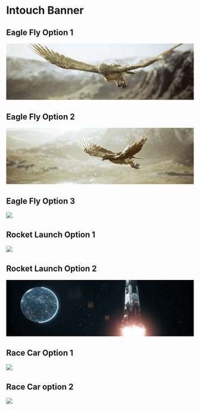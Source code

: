 # Intouch Banner

## Eagle Fly Option 1

![](https://raw.githubusercontent.com/irwinchyi/imgbed/master/img/1-Animated%20Image%20(Large).gif)

## Eagle Fly Option 2

![](https://raw.githubusercontent.com/irwinchyi/imgbed/master/img/2-Animated%20Image%20(Large).gif)

## Eagle Fly Option 3

![](https://raw.githubusercontent.com/irwinchyi/imgbed/master/img/8-Animated%20Image%20(Large).gif)



## Rocket Launch Option 1

![](https://raw.githubusercontent.com/irwinchyi/imgbed/master/img/3-Animated%20Image%20(Large).gif)

## Rocket Launch Option 2

![](https://raw.githubusercontent.com/irwinchyi/imgbed/master/img/4-Animated%20Image%20(Large).gif)

## Race Car Option 1

![](https://raw.githubusercontent.com/irwinchyi/imgbed/master/img/6-Animated%20Image%20(Large).gif)

## Race Car option 2

![](https://raw.githubusercontent.com/irwinchyi/imgbed/master/img/7-Animated%20Image%20(Large).gif)